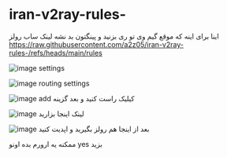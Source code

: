 # iran-v2ray-rules-
اینا برای اینه که موقع گیم وی تو ری بزنید و پینگتون بد نشه
لینک ساب رولز <https://raw.githubusercontent.com/a2z05/iran-v2ray-rules-/refs/heads/main/rules>


![image](https://github.com/user-attachments/assets/17450c4e-ee8e-4473-9b8b-e3342e58900f) settings


![image](https://github.com/user-attachments/assets/6ef06de3-6188-4767-870d-d98770a1e445) routing settings


![image](https://github.com/user-attachments/assets/7d8e74cd-6ef8-4538-b7b0-74e9fad21a0b) add کیلیک راست کنید و بعد گزینه  


![image](https://github.com/user-attachments/assets/7e3df7b3-f61f-4fa8-9baa-833033594fff)  لینک اینجا بزارید 



![image](https://github.com/user-attachments/assets/90a97912-f19a-4eb9-bc84-47c6fecb15ed) بعد از اینجا هم رولز بگیرید و اپدیت کنید


ممکنه یه ارورم بده اونو yes بزید



